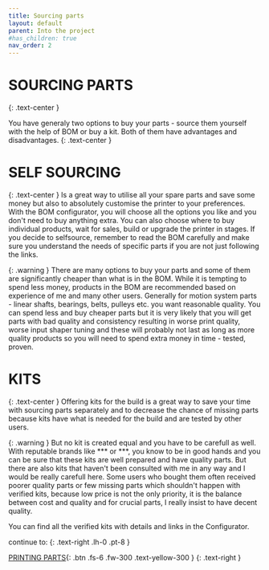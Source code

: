 ```yaml
---
title: Sourcing parts
layout: default
parent: Into the project
#has_children: true
nav_order: 2
---
```

# SOURCING PARTS
{: .text-center }

You have generaly two options to buy your parts - source them yourself with the help of BOM or buy a kit. Both of them have advantages and disadvantages.
{: .text-center }

# SELF SOURCING
{: .text-center }
Is a great way to utilise all your spare parts and save some money but also to absolutely customise the printer to your preferences. With the BOM configurator, you will choose all the options you like and you don't need to buy anything extra. You can also choose where to buy individual products, wait for sales, build or upgrade the printer in stages.
If you decide to selfsource, remember to read the BOM carefully and make sure you understand the needs of specific parts if you are not just following the links.

{: .warning }
There are many options to buy your parts and some of them are significantly cheaper than what is in the BOM. While it is tempting to spend less money, products in the BOM are recommended based on experience of me and many other users. Generally for motion system parts - linear shafts, bearings, belts, pulleys etc. you want reasonable quality. You can spend less and buy cheaper parts but it is very likely that you will get parts with bad quality and consistency resulting in worse print quality, worse input shaper tuning and these will probably not last as long as more quality products so you will need to spend extra money in time - tested, proven.

# KITS
{: .text-center }
Offering kits for the build is a great way to save your time with sourcing parts separately and to decrease the chance of missing parts because kits have what is needed for the build and are tested by other users. 

{: .warning }
But no kit is created equal and you have to be carefull as well. With reputable brands like *** or ***, you know to be in good hands and you can be sure that these kits are well prepared and have quality parts. But there are also kits that haven't been consulted with me in any way and I would be really carefull here. Some users who bought them often received poorer quality parts or few missing parts which shouldn't happen with verified kits, because low price is not the only priority, it is the balance between cost and quality and for crucial parts, I really insist to have decent quality.

You can find all the verified kits with details and links in the Configurator.

continue to:
{: .text-right .lh-0 .pt-8 }

[PRINTING PARTS]{: .btn .fs-6 .fw-300 .text-yellow-300 }
{: .text-right }

[PRINTING PARTS]: https://rh3d.xyz/printing.html
